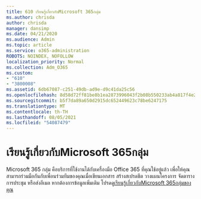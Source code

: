 ```yaml
---
title: 610 เรียนรู้เกี่ยวกับMicrosoft 365กลุ่ม
ms.author: chrisda
author: chrisda
manager: dansimp
ms.date: 04/21/2020
ms.audience: Admin
ms.topic: article
ms.service: o365-administration
ROBOTS: NOINDEX, NOFOLLOW
localization_priority: Normal
ms.collection: Adm_O365
ms.custom:
- "610"
- "3800008"
ms.assetid: 6db67087-c251-49db-ad9e-d9c41da25c56
ms.openlocfilehash: 8d58d72ff81be8b1ea2873996043f2b08b550233ab4a817f4e2476944624a17b
ms.sourcegitcommit: b5f7da89a650d2915dc652449623c78be6247175
ms.translationtype: MT
ms.contentlocale: th-TH
ms.lasthandoff: 08/05/2021
ms.locfileid: "54087479"
---
```

# <a name="learn-about-microsoft-365-groups"></a>เรียนรู้เกี่ยวกับMicrosoft 365กลุ่ม

Microsoft 365 กลุ่ม คือบริการที่ใช้งานได้กับเครื่องมือ Office 365 ที่คุณใช้อยู่แล้ว เพื่อให้คุณสามารถร่วมมือกันกับเพื่อนร่วมทีมของคุณเมื่อเขียนเอกสาร สร้างสเปรดชีต วางแผนโครงการ จัดตารางการประชุม หรือส่งอีเมล หากต้องการข้อมูลเพิ่มเติม โปรดดู[เรียนรู้เกี่ยวกับMicrosoft 365กลุ่มของคุณ](https://support.office.com/article/b565caa1-5c40-40ef-9915-60fdb2d97fa2)

